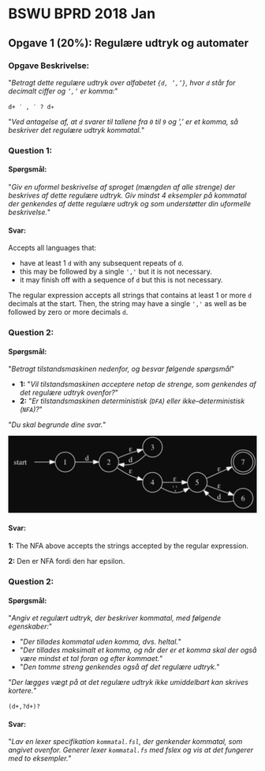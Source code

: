 # BSWU BPRD 2018 Jan
## Opgave 1 (20%): Regulære udtryk og automater
### Opgave Beskrivelse:
"_Betragt dette regulære udtryk over alfabetet `{d, ’,’}`, hvor `d` står for decimalt ciffer og `’,’` er komma:_"

`d+ ′ , ′ ? d∗`

"_Ved antagelse af, at `d` svarer til tallene fra `0` til `9` og ’,’ er et komma, så beskriver det regulære udtryk kommatal._"

### Question 1:
#### Spørgsmål:
"_Giv en uformel beskrivelse af sproget (mængden af alle strenge) der beskrives af dette regulære udtryk. Giv mindst 4 eksempler på kommatal der genkendes af dette regulære udtryk og som understøtter din uformelle beskrivelse._"

#### Svar:
Accepts all languages that:
- have at least 1 `d` with any subsequent repeats of `d`.
- this may be followed by a single `','` but it is not necessary.
- it may finish off with a sequence of `d` but this is not necessary.

The regular expression accepts all strings that contains at least 1 or more `d` decimals at the start. Then, the string may have a single `','` as well as be followed by zero or more decimals `d`. 

### Question 2:
#### Spørgsmål:
"_Betragt tilstandsmaskinen nedenfor, og besvar følgende spørgsmål_"
 - **1:** "_Vil tilstandsmaskinen acceptere netop de strenge, som genkendes af det regulære udtryk
   ovenfor?_"
 - **2:** "_Er tilstandsmaskinen deterministisk (`DFA`) eller ikke–deterministisk (`NFA`)?_"

"_Du skal begrunde dine svar._"

![alt text](./SolutionPictures/NFA.png)


#### Svar:
**1:**
The NFA above accepts the strings accepted by the regular expression.

**2:**
Den er NFA fordi den har epsilon. 

### Question 2:
#### Spørgsmål:
"_Angiv et regulært udtryk, der beskriver kommatal, med følgende egenskaber:_"
 - "_Der tillades kommatal uden komma, dvs. heltal._" 
 - "_Der tillades maksimalt et komma, og når der er et komma skal der også være mindst et tal foran og efter kommaet._"
 - "_Den tomme streng genkendes også af det regulære udtryk._"

"_Der lægges vægt på at det regulære udtryk ikke umiddelbart kan skrives kortere._"

`(d+,?d+)?`


#### Svar:
"_Lav en lexer specifikation `kommatal.fsl`, der genkender kommatal, som angivet ovenfor. Generer lexer `kommatal.fs` med fslex og vis at det fungerer med to eksempler._"



